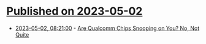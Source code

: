 # [Published on 2023-05-02](index.md)

* [2023-05-02, 08:21:00](https://soylentnews.org/article.pl?sid=23/05/01/1228212&from=rss) - [Are Qualcomm Chips Snooping on You? No, Not Quite](https://soylentnews.org/article.pl?sid=23/05/01/1228212&from=rss)
